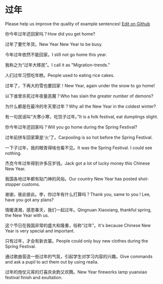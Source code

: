 # 过年

Please help us improve the quality of example sentences! [Edit on Github](https://github.com/jiyushe/jiyu-example-sentence-source/blob/main/chinese/guonian.md)

<p><span class="chinese">你今年过年还回家吗？</span><span class="english">How did you get home?</span></p>

<p><span class="chinese">过年了要忙年货。</span><span class="english">New Year New Year to be busy.</span></p>

<p><span class="chinese">今年过年依然不能回家。</span><span class="english">I still not go home this year.</span></p>

<p><span class="chinese">我称之为“过年大移民”。</span><span class="english">I call it as "Migration-trends."</span></p>

<p><span class="chinese">人们过年习惯吃年糕。</span><span class="english">People used to eating rice cakes.</span></p>

<p><span class="chinese">过年了，下再大的雪也要回家！</span><span class="english">New Year, again under the snow to go home!</span></p>

<p><span class="chinese">以下谁曾杀死过年夜量恶魔？</span><span class="english">Who has slain the greater number of demons?</span></p>

<p><span class="chinese">为什么都是在最冷的冬天里过年？</span><span class="english">Why all the New Year in the coldest winter?</span></p>

<p><span class="chinese">有一句民谣叫“大寒小寒，吃饺子过年。”</span><span class="english">It is a folk festival, eat dumplings slight.</span></p>

<p><span class="chinese">你今年过年还回家吗？</span><span class="english">Will you go home during the Spring Festival?</span></p>

<p><span class="chinese">过年前拼车回家算是‘火’了。</span><span class="english">Carpooling is so hot before the Spring Festival.</span></p>

<p><span class="chinese">一下子过年，我的眼青得啥也看不见。</span><span class="english">It was the Spring Festival. I could see nothing.</span></p>

<p><span class="chinese">杰克今年过年得到许多压岁钱。</span><span class="english">Jack got a lot of lucky money this Chinese New Year.</span></p>

<p><span class="chinese">我国各地过年都有贴门神的风俗。</span><span class="english">Our country New Year has posted shot-stopper customs.</span></p>

<p><span class="chinese">谢谢，彼此彼此。李，你过年有什么打算吗？</span><span class="english">Thank you, same to you ! Lee, have you got any plans?</span></p>

<p><span class="chinese">情暖潇湘，感恩春天，我们一起过年。</span><span class="english">Qingnuan Xiaoxiang, thankful spring, the New Year with us.</span></p>

<p><span class="chinese">这个节日在我国非常的盛大和隆重，俗称“过年”。</span><span class="english">It's because Chinese New Year is very special and important.</span></p>

<p><span class="chinese">只有过年，才会有新衣裳。</span><span class="english">People could only buy new clothes during the Spring Festival.</span></p>

<p><span class="chinese">通过歌曲营造一些过年的气氛，引起学生对学习内容的兴趣。</span><span class="english">Give commands and ask a pupil to act them out by using realia.</span></p>

<p><span class="chinese">过年的炮仗元宵的灯喜庆余韵又欢腾。</span><span class="english">New Year fireworks lamp yuanxiao festival finish and exultation.</span></p>


